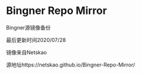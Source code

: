 # Bingner Repo Mirror

Bingner源镜像备份

最后更新时间2020/07/28

镜像来自Netskao

源地址https://netskao.github.io/Bingner-Repo-Mirror/
